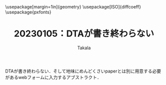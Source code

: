 ﻿---
title: 20230105：DTAが書き終わらない
yesterday: 20230104
tomorrow: 20230106
days: 105
author: Takala
header-includes:
  - \usepackage[margin=1in]{geometry}
  - \usepackage[ISO]{diffcoeff}
  - \usepackage{pxfonts}
---

DTAが書き終わらない．そして地味にめんどくさいpaperとは別に用意する必要があるwebフォームに入力するアブストラクト．